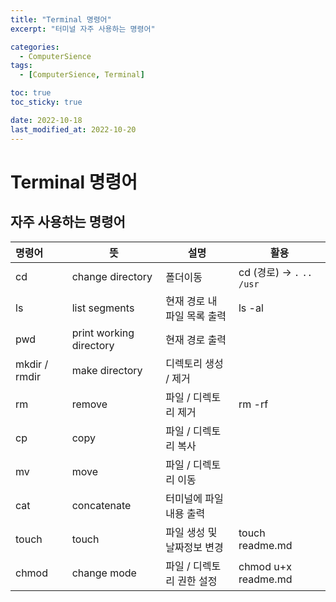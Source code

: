 ```yaml
---
title: "Terminal 명령어"
excerpt: "터미널 자주 사용하는 명령어"

categories:
  - ComputerSience
tags:
  - [ComputerSience, Terminal]

toc: true
toc_sticky: true

date: 2022-10-18
last_modified_at: 2022-10-20
---
```


# Terminal 명령어

## 자주 사용하는 명령어

| 명령어        | 뜻                      | 설명                        | 활용                        |
| :------------ | ----------------------- | --------------------------- | --------------------------- |
| cd            | change directory        | 폴더이동                    | cd (경로) → `.` `..` `/usr` |
| ls            | list segments           | 현재 경로 내 파일 목록 출력 | ls -al                      |
| pwd           | print working directory | 현재 경로 출력              |                             |
| mkdir / rmdir | make directory          | 디렉토리 생성 / 제거        |                             |
| rm            | remove                  | 파일 / 디렉토리 제거        | rm -rf                      |
| cp            | copy                    | 파일 / 디렉토리 복사        |                             |
| mv            | move                    | 파일 / 디렉토리 이동        |                             |
| cat           | concatenate             | 터미널에 파일 내용 출력     |                             |
| touch         | touch                   | 파일 생성 및 날짜정보 변경  | touch readme.md             |
| chmod         | change mode             | 파일 / 디렉토리 권한 설정   | chmod u+x readme.md         |
